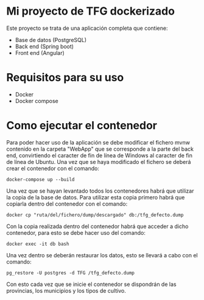 # Mi proyecto de TFG dockerizado
Este proyecto se trata de una aplicación completa que contiene: 
- Base de datos (PostgreSQL)
- Back end (Spring boot)
- Front end (Angular)
# Requisitos para su uso 
- Docker
- Docker compose
# Como ejecutar el contenedor
Para poder hacer uso de la aplicación se debe modificar el fichero mvnw contenido en la carpeta "WebApp" que se corresponde a la parte del back end, convirtiendo el caracter de fin de línea de Windows al caracter de fin de línea de Ubuntu. Una vez que se haya modificado el fichero se deberá crear el contenedor con el comando:
```shell
docker-compose up --build
```
Una vez que se hayan levantado todos los contenedores habrá que utilizar la copia de la base de datos. Para utilizar esta copia primero habrá que copiarla dentro del contenedor con el comando:
```shell
docker cp "ruta/del/fichero/dump/descargado" db:/tfg_defecto.dump
```
Con la copia realizada dentro del contenedor habrá que acceder a dicho contenedor, para esto se debe hacer uso del comando:
```shell
docker exec -it db bash
```
Una vez dentro se deberán restaurar los datos, esto se llevará a cabo con el comando:
```shell
pg_restore -U postgres -d TFG /tfg_defecto.dump
```
Con esto cada vez que se inicie el contenedor se dispondrán de las provincias, los municipios y los tipos de cultivo.
